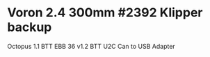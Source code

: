 # Voron 2.4 300mm #2392 Klipper backup

  Octopus 1.1
  BTT EBB 36 v1.2
  BTT U2C Can to USB Adapter

